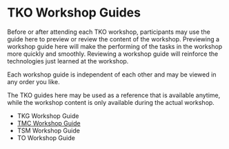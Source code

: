 # TKO Workshop Guides 

Before or after attending each TKO workshop, participants may use the guide here 
to preview or review the content of the workshop. Previewing a workshop guide here 
will make the performing of the tasks in the workshop more quickly and smoothly. 
Reviewing a workshop guide will reinforce the technologies just learned at the workshop.

Each workshop guide is independent of each other and may be viewed in any order you like.


The TKO guides here may be used as a reference that is available anytime, 
while the workshop content is only available during the actual workshop.

- TKG Workshop Guide
- [TMC Workshop Guide](./workshop2/README.md)
- TSM Workshop Guide
- TO Workshop Guide
